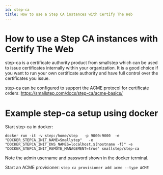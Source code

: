 ```yaml
---
id: step-ca
title: How to use a Step CA instances with Certify The Web
---
```


# How to use a Step CA instances with Certify The Web

step-ca is a certificate authority product from smallstep which can be used to issue certificates internally within your organization. It is a good choice if you want to run your own certificate authority and have full control over the certificates you issue.

step-ca can be configured to support the ACME protocol for certificate orders: https://smallstep.com/docs/step-ca/acme-basics/

# Example step-ca setup using docker

Start step-ca in docker:

`docker run -it -v step:/home/step   -p 9000:9000  -e "DOCKER_STEPCA_INIT_NAME=Smallstep"   -e "DOCKER_STEPCA_INIT_DNS_NAMES=localhost,$(hostname -f)" -e "DOCKER_STEPCA_INIT_REMOTE_MANAGEMENT=true" smallstep/step-ca`

Note the admin username and password shown in the docker terminal.

Start an ACME provisioner:
`step ca provisioner add acme --type ACME`